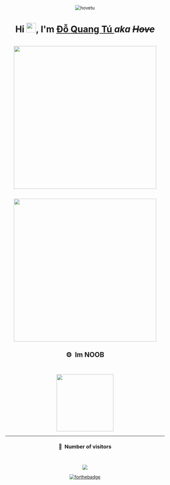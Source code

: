 <p align="center"> <img src="https://komarev.com/ghpvc/?username=hovetu" alt="hovetu"/></p>

<h1 align="center"> Hi <img width="30px" src="https://github.com/hovetu/hovetu/blob/5dfa25b9c23f8a108ae4668895448a7f7ef8e2f3/assets/gifs/hi.gif">, I'm <a href="https://arsh.dev"> Đỗ Quang Tú </a><i>aka <del>Hove</i></del></h1>

<p align="center">
  <br><img src="https://github.com/hovetu/hovetu/blob/0f39d77cab87bf5844a7bfc566a6bc8e94684352/assets/gifs/developer.gif" width="450px">
</p>

<p align="center">
  <br><img src="https://github.com/hovetu/hovetu/blob/f56bb5ed817e3ec4125fd3b0cf0afa6513517d89/assets/gifs/snake.svg" width="450px">
</p>
 <h2 align="center">⚙️ &nbsp;Im NOOB</h2>
<br>
<p align="center">
<a href="https://github.com/hovetu">
  <img height="180em" src="https://github-readme-stats-eight-theta.vercel.app/api?username=hovetu&show_icons=true&theme=react&include_all_commits=true&locale=de"/>
</a>
  
</p>

-----

### <p align="center">👀 &nbsp;Number of visitors</p>
<br>
<p align="center">
  <img src="https://profile-counter.glitch.me/hovetu/count.svg" />
</p>

<p align="center">
  <a href="http://forthebadge.com/"><img src="https://forthebadge.com/images/badges/fuck-it-ship-it.svg" alt="forthebadge"/></a>
</p>


